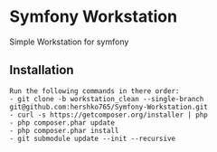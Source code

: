 Symfony Workstation
=============
Simple Workstation for symfony
## Installation
	Run the following commands in there order:
	- git clone -b workstation_clean --single-branch git@github.com:hershko765/Symfony-Workstation.git
	- curl -s https://getcomposer.org/installer | php
	- php composer.phar update
	- php composer.phar install
	- git submodule update --init --recursive
